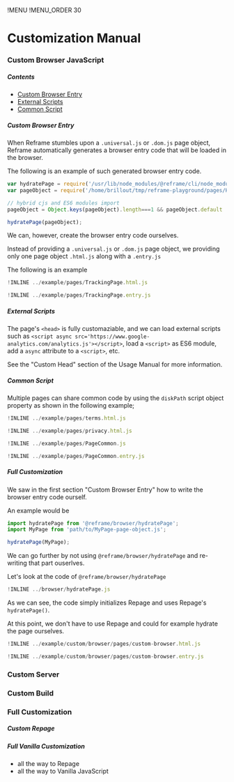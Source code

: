 !MENU
!MENU_ORDER 30



# Customization Manual

### Custom Browser JavaScript

##### Contents

 - [Custom Browser Entry](#custom-browser-entry)
 - [External Scripts](#external-scripts)
 - [Common Script](#common-script)

##### Custom Browser Entry

When Reframe stumbles upon a `.universal.js` or `.dom.js` page object, Reframe automatically generates a browser entry code that will be loaded in the browser.

The following is an example of such generated browser entry code.

~~~js
var hydratePage = require('/usr/lib/node_modules/@reframe/cli/node_modules/@reframe/browser/hydratePage.js');
var pageObject = require('/home/brillout/tmp/reframe-playground/pages/HelloPage.universal.js');

// hybrid cjs and ES6 modules import
pageObject = Object.keys(pageObject).length===1 && pageObject.default || pageObject;

hydratePage(pageObject);
~~~

We can, however, create the browser entry code ourselves.

Instead of providing a `.universal.js` or `.dom.js` page object, we providing only one page object `.html.js` along with a `.entry.js`

The following is an example

~~~js
!INLINE ../example/pages/TrackingPage.html.js
~~~

~~~js
!INLINE ../example/pages/TrackingPage.entry.js
~~~

##### External Scripts

The page's `<head>` is fully customaziable,
and we can load external scripts such as `<script async src='https://www.google-analytics.com/analytics.js'></script>`,
load a `<script>` as ES6 module,
add a `async` attribute to a `<script>`,
etc.

See the "Custom Head" section of the Usage Manual for more information.

##### Common Script

Multiple pages can share common code by using the `diskPath` script object property as shown in the following example;

~~~js
!INLINE ../example/pages/terms.html.js
~~~
~~~js
!INLINE ../example/pages/privacy.html.js
~~~
~~~js
!INLINE ../example/pages/PageCommon.js
~~~
~~~js
!INLINE ../example/pages/PageCommon.entry.js
~~~

##### Full Customization

We saw in the first section "Custom Browser Entry" how to write the browser entry code ourself.

An example would be

~~~js
import hydratePage from '@reframe/browser/hydratePage';
import MyPage from 'path/to/MyPage-page-object.js';

hydratePage(MyPage);
~~~

We can go further by not using `@reframe/browser/hydratePage` and re-writing that part ouserlves.

Let's look at the code of `@reframe/browser/hydratePage`

~~~js
!INLINE ../browser/hydratePage.js
~~~

As we can see, the code simply initializes Repage and uses Repage's `hydratePage()`.

At this point, we don't have to use Repage and could for example hydrate the page ourselves.

~~~js
!INLINE ../example/custom/browser/pages/custom-browser.html.js
~~~
~~~js
!INLINE ../example/custom/browser/pages/custom-browser.entry.js
~~~

### Custom Server


### Custom Build


### Full Customization

##### Custom Repage

##### Full Vanilla Customization

 - all the way to Repage
 - all the way to Vanilla JavaScript
